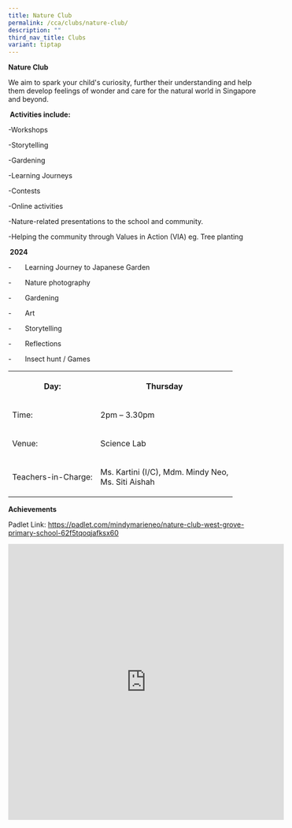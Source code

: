 ```yaml
---
title: Nature Club
permalink: /cca/clubs/nature-club/
description: ""
third_nav_title: Clubs
variant: tiptap
---
```

<p><strong>Nature Club</strong>
</p>
<p>We aim to spark your child's curiosity, further their understanding and
help them develop feelings of wonder and care for the natural world in
Singapore and beyond.</p>
<p><strong>&nbsp;Activities include:&nbsp;</strong>
</p>
<p>-Workshops</p>
<p>-Storytelling</p>
<p>-Gardening</p>
<p>-Learning Journeys</p>
<p>-Contests</p>
<p>-Online activities</p>
<p>-Nature-related presentations to the school and community.</p>
<p>-Helping the community through Values in Action (VIA) eg. Tree planting</p>
<p><strong>&nbsp;2024</strong>
</p>
<p>-&nbsp;&nbsp;&nbsp;&nbsp;&nbsp;&nbsp; Learning Journey to Japanese Garden</p>
<p>-&nbsp;&nbsp;&nbsp;&nbsp;&nbsp;&nbsp; Nature photography</p>
<p>-&nbsp;&nbsp;&nbsp;&nbsp;&nbsp;&nbsp; Gardening</p>
<p>-&nbsp;&nbsp;&nbsp;&nbsp;&nbsp;&nbsp; Art</p>
<p>-&nbsp;&nbsp;&nbsp;&nbsp;&nbsp;&nbsp; Storytelling</p>
<p>-&nbsp;&nbsp;&nbsp;&nbsp;&nbsp;&nbsp; Reflections</p>
<p>-&nbsp;&nbsp;&nbsp;&nbsp;&nbsp;&nbsp; Insect hunt / Games</p>
<table style="minWidth: 50px">
<colgroup>
<col>
<col>
</colgroup>
<tbody>
<tr>
<th rowspan="1" colspan="1">
<p>Day:</p>
</th>
<th rowspan="1" colspan="1">
<p>Thursday</p>
</th>
</tr>
<tr>
<td rowspan="1" colspan="1">
<p>Time:</p>
</td>
<td rowspan="1" colspan="1">
<p>2pm – 3.30pm</p>
</td>
</tr>
<tr>
<td rowspan="1" colspan="1">
<p>Venue:</p>
</td>
<td rowspan="1" colspan="1">
<p>Science Lab</p>
</td>
</tr>
<tr>
<td rowspan="1" colspan="1">
<p>Teachers-in-Charge:</p>
</td>
<td rowspan="1" colspan="1">
<p>Ms. Kartini (I/C), Mdm. Mindy Neo,
<br>Ms. Siti Aishah</p>
</td>
</tr>
</tbody>
</table>
<p><strong>Achievements</strong>
</p>
<p>Padlet Link: <a href="https://padlet.com/mindymarieneo/nature-club-west-grove-primary-school-62f5tqoqjafksx60" rel="noopener noreferrer nofollow" target="_blank">https://padlet.com/mindymarieneo/nature-club-west-grove-primary-school-62f5tqoqjafksx60</a>
</p>
<div class="iframe-wrapper">
<iframe height="560" width="560" allowfullscreen="true" frameborder="0" src="https://docs.google.com/presentation/d/e/2PACX-1vT1nWreGbnw0JYZejBJFBXHEbq20Taiua7D-2KiFCyTJQboP-MnxgQEj7mGdB4Bjh64naNAm4Tvviwu/embed?start=true&amp;loop=true&amp;delayms=3000"></iframe>
</div>
<p></p>